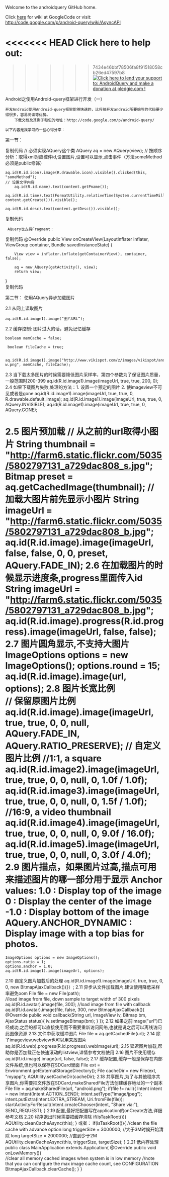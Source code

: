 Welcome to the androidquery GitHub home.

Click [here](http://code.google.com/p/android-query/wiki/AsyncAPI) for wiki at GoogleCode
or visit:
http://code.google.com/p/android-query/wiki/AsyncAPI

<<<<<<< HEAD
Click here to help out:
=======
>>>>>>> 7434e46bbf78506fa8f91518058cb26ed47597b8
<a href='https://pledgie.com/campaigns/22663'><img alt='Click here to lend your support to: AndroidQuery and make a donation at pledgie.com !' src='https://pledgie.com/campaigns/22663.png?skin_name=chrome' border='0' ></a>

Android之使用Android-query框架进行开发（一）

	开发Android使用Android-query框架能够快速的，比传统开发android所要编写的代码要少得很多，容易阅读等优势。 
        下载文档及其例子和包的地址：http://code.google.com/p/android-query/

	以下内容是我学习的一些心得分享：

第一节： 

复制代码
 	// 必须实现AQuery这个类
	AQuery aq = new AQuery(view);
	// 按顺序分析：取得xml对应控件id,设置图片,设置可以显示,点击事件（方法someMethod必须是public修饰）    

	aq.id(R.id.icon).image(R.drawable.icon).visible().clicked(this, "someMethod");  
	// 设置文字内容
        aq.id(R.id.name).text(content.getPname());
        aq.id(R.id.time).text(FormatUtility.relativeTime(System.currentTimeMillis(), content.getCreate())).visible();

	aq.id(R.id.desc).text(content.getDesc()).visible();  

复制代码
          

	 AQuery也支持Fragment：

复制代码
    @Override
    public View onCreateView(LayoutInflater inflater, ViewGroup container, Bundle savedInstanceState) {
        
        View view = inflater.inflate(getContainerView(), container, false);             
                
        aq = new AQuery(getActivity(), view);
        return view;
  }              
复制代码
     

第二节： 使用AQuery异步加载图片

2.1 从网上读取图片

	aq.id(R.id.image1).image(“图片URL”); 

 

2.2 缓存控制:  图片过大的话，避免记忆缓存

	boolean memCache = false;

     boolean fileCache = true;

     aq.id(R.id.image1).image("http://www.vikispot.com/z/images/vikispot/android-w.png", memCache, fileCache);
2.3 当下载太多图片的时候需要降低图片采样率，第四个参数为了保证图片质量，一般范围时200-399
   aq.id(R.id.image1).image(imageUrl, true, true, 200, 0);
2.4 如果下载图片失败,处理的方法：1. 设置一个预定的图片  2. 使imageview不可见或者是gone
     aq.id(R.id.image1).image(imageUrl, true, true, 0, R.drawable.default_image);
     aq.id(R.id.image1).image(imageUrl, true, true, 0, AQuery.INVISIBLE);
     aq.id(R.id.image1).image(imageUrl, true, true, 0, AQuery.GONE);

2.5 图片预加载
    // 从之前的url取得小图片
     String thumbnail = "http://farm6.static.flickr.com/5035/5802797131_a729dac808_s.jpg";   
     Bitmap preset = aq.getCachedImage(thumbnail);
    // 加载大图片前先显示小图片
     String imageUrl = "http://farm6.static.flickr.com/5035/5802797131_a729dac808_b.jpg";            
    aq.id(R.id.image).image(imageUrl, false, false, 0, 0, preset, AQuery.FADE_IN);
2.6 在加载图片的时候显示进度条,progress里面传入id
    String imageUrl = "http://farm6.static.flickr.com/5035/5802797131_a729dac808_b.jpg";            
     aq.id(R.id.image).progress(R.id.progress).image(imageUrl, false, false);
2.7 图片圆角显示,不支持大图片
     ImageOptions options = new ImageOptions();
     options.round = 15;
     aq.id(R.id.image).image(url, options);
2.8 图片长宽比例    
    // 保留原图片比例
    aq.id(R.id.image).image(imageUrl, true, true, 0, 0, null, AQuery.FADE_IN, AQuery.RATIO_PRESERVE);
    // 自定义图片比例
    //1:1, a square 
    aq.id(R.id.image2).image(imageUrl, true, true, 0, 0, null, 0, 1.0f / 1.0f);             
    aq.id(R.id.image3).image(imageUrl, true, true, 0, 0, null, 0, 1.5f / 1.0f);     
    //16:9, a video thumbnail
    aq.id(R.id.image4).image(imageUrl, true, true, 0, 0, null, 0, 9.0f / 16.0f);    
    aq.id(R.id.image5).image(imageUrl, true, true, 0, 0, null, 0, 3.0f / 4.0f);
2.9 图片描点，如果图片过高,描点可用来描述图片的哪一部分用于显示
    Anchor values:
1.0 : Display top of the image
0 : Display the center of the image
-1.0 : Display bottom of the image
AQuery.ANCHOR_DYNAMIC : Display image with a top bias for photos.
=======================================================
	ImageOptions options = new ImageOptions();
	options.ratio = 1;
	options.anchor = 1.0;
	aq.id(R.id.image1).image(imageUrl, options);
2.10 自定义图片加载后的处理
    aq.id(R.id.image1).image(imageUrl, true, true, 0, 0, new BitmapAjaxCallback(){}）;
2.11 异步从文件加载图片,建议使用降低采样率避免oom
    File file = new File(path);        
   //load image from file, down sample to target width of 300 pixels  
   aq.id(R.id.avatar).image(file, 300);
   //load image from file with callback
   aq.id(R.id.avatar).image(file, false, 300, new BitmapAjaxCallback(){
    @Override
    public void callback(String url, ImageView iv, Bitmap bm, AjaxStatus status){
        iv.setImageBitmap(bm);
	}
});
2.12 如果之前image("url")已经成功,之后的都可以直接使用而不需要重新访问网络,也就是说之后可以离线访问此图像资源
2.13 文件中获取缓冲图片
     File file = aq.getCachedFile(url);
2.14 除了imageview,webview也可以用来放图片
     aq.id(R.id.web).progress(R.id.progress).webImage(url);
2.15 延迟图片加载,帮助你是否加载正在快速滚动的listview,详情参考文档使用
2.16 图片不使用缓存
     aq.id(R.id.image).image(url, false, false);
2.17 缓存配置,缓存一般是保存在内部文件系统,但也可以保存在SDCard里面
      File ext = Environment.getExternalStorageDirectory();
      File cacheDir = new File(ext, "myapp"); 
      AQUtility.setCacheDir(cacheDir);
2.18 共享图片,为了与其他程序共享图片,你需要把文件放在SDCard,makeSharedFile方法创建缓存地址的一个副本
      File file = aq.makeSharedFile(url, "android.png");
         if(file != null){
                Intent intent = new Intent(Intent.ACTION_SEND);
                intent.setType("image/jpeg");
                intent.putExtra(Intent.EXTRA_STREAM, Uri.fromFile(file));
                startActivityForResult(Intent.createChooser(intent, "Share via:"), SEND_REQUEST);
        }
2.19 配置,最好把配置写在application的onCreate方法,详细参考文档
2.20 程序退出时候需要把缓存清除
      if(isTaskRoot()){
	  AQUtility.cleanCacheAsync(this);
	}
 或者：
       if(isTaskRoot()){
	//clean the file cache with advance option
        long triggerSize = 3000000; //大于3M时候开始清除
        long targetSize = 2000000;      //直到少于2M
        AQUtility.cleanCacheAsync(this, triggerSize, targetSize);
        }
2.21 低内存处理
      public class MainApplication extends Application{
          @Override
         public void onLowMemory(){  
        //clear all memory cached images when system is in low memory
        //note that you can configure the max image cache count, see CONFIGURATION
         BitmapAjaxCallback.clearCache();
	}
}
